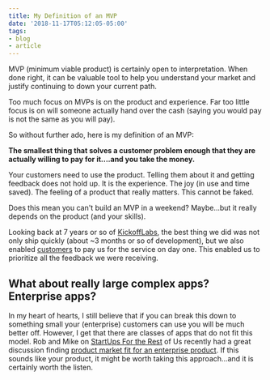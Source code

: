 ```yaml
---
title: My Definition of an MVP
date: '2018-11-17T05:12:05-05:00'
tags:
- blog
- article
---
```


MVP (minimum viable product) is certainly open to interpretation. When done right, it can be valuable tool to help you understand your market and justify continuing to down your current path.

Too much focus on MVPs is on the product and experience. Far too little focus is on will someone actually hand over the cash (saying you would pay is not the same as you will pay).

So without further ado, here is my definition of an MVP:

**The smallest thing that solves a customer problem enough that they are actually willing to pay for it....and you take the money.**

Your customers need to use the product. Telling them about it and getting feedback does not hold up. It is the experience. The joy (in use and time saved). The feeling of a product that really matters. This cannot be faked.

Does this mean you can't build an MVP in a weekend? Maybe...but it really depends on the product (and your skills).

Looking back at 7 years or so of [KickoffLabs](https://kickofflabs.com), the best thing we did was not only ship quickly (about ~3 months or so of development), but we also enabled [customers](https://scottw.com/users-vs-customers) to pay us for the service on day one. This enabled us to prioritize all the feedback we were receiving.

## What about really large complex apps? Enterprise apps?

In my heart of hearts, I still believe that if you can break this down to something small your (enterprise) customers can use you will be much better off. However, I get that there are classes of apps that do not fit this model. Rob and Mike on [StartUps For the Rest](https://www.startupsfortherestofus.com) of Us recently had a great discussion finding [product market fit for an enterprise product](https://www.startupsfortherestofus.com/episodes/episode-415-product-founder-fit-stairstepping-free-trials-vs-money-back-guarantees-and-more-listener-questions).  If this sounds like your product, it might be worth taking this approach...and it is certainly worth the listen.
